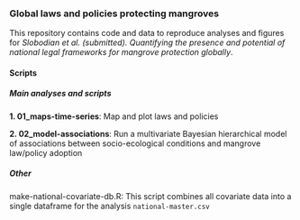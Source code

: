 ### Global laws and policies protecting mangroves

This repository contains code and data to reproduce analyses and figures for *Slobodian et al. (submitted). Quantifying the presence and potential of national legal frameworks for mangrove protection globally*.

#### Scripts

##### Main analyses and scripts

**1. 01_maps-time-series**: Map and plot laws and policies

**2. 02_model-associations**: Run a multivariate Bayesian hierarchical model of associations between socio-ecological conditions and mangrove law/policy adoption

##### Other

make-national-covariate-db.R: This script combines all covariate data into a single dataframe for the analysis `national-master.csv`

